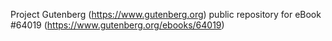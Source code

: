 Project Gutenberg (https://www.gutenberg.org) public repository for
eBook #64019 (https://www.gutenberg.org/ebooks/64019)
